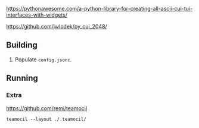 <https://pythonawesome.com/a-python-library-for-creating-all-ascii-cui-tui-interfaces-with-widgets/>

<https://github.com/jwlodek/py_cui_2048/>

## Building

1.  Populate `config.jsonc`.

## Running

### Extra

<https://github.com/remi/teamocil>

    teamocil --layout ./.teamocil/